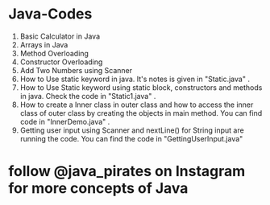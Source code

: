 # Java-Codes

1. Basic Calculator in Java
2. Arrays in Java
3. Method Overloading 
4. Constructor Overloading
5. Add Two Numbers using Scanner
6. How to Use static keyword in java. It's notes is given in "Static.java" .
7. How to Use Static keyword using static block, constructors and methods in java. Check the code in "Static1.java" .
8. How to create a Inner class in outer class and how to access the inner class of outer class by creating the objects in main method. You can find code in "InnerDemo.java" .
9. Getting user input using Scanner and nextLine() for String input are running the code. You can find the code in "GettingUserInput.java"


# follow @java_pirates on Instagram for more concepts of Java 
